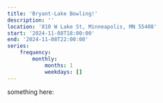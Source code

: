 ```yaml
---
title: 'Bryant-Lake Bowling!'
description: ''
location: '810 W Lake St, Minneapolis, MN 55408'
start: '2024-11-08T18:00:00'
end: '2024-11-08T22:00:00'
series: 
    frequency: 
        monthly:
            months: 1
            weekdays: []
---
```


something here: